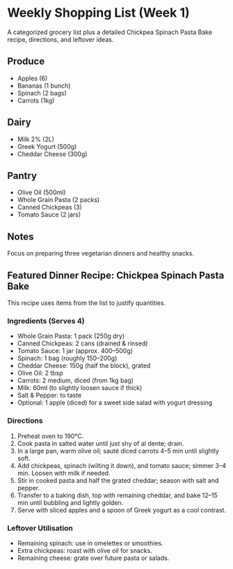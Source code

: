 # Weekly Shopping List (Week 1)

 A categorized grocery list plus a detailed Chickpea Spinach Pasta Bake recipe, directions, and leftover ideas.

## Produce
- Apples (6)
- Bananas (1 bunch)
- Spinach (2 bags)
- Carrots (1kg)

## Dairy
- Milk 2% (2L)
- Greek Yogurt (500g)
- Cheddar Cheese (300g)

## Pantry
- Olive Oil (500ml)
- Whole Grain Pasta (2 packs)
- Canned Chickpeas (3)
- Tomato Sauce (2 jars)

## Notes
Focus on preparing three vegetarian dinners and healthy snacks.

## Featured Dinner Recipe: Chickpea Spinach Pasta Bake

This recipe uses items from the list to justify quantities.

### Ingredients (Serves 4)
- Whole Grain Pasta: 1 pack (250g dry)
- Canned Chickpeas: 2 cans (drained & rinsed)
- Tomato Sauce: 1 jar (approx. 400–500g)
- Spinach: 1 bag (roughly 150–200g)
- Cheddar Cheese: 150g (half the block), grated
- Olive Oil: 2 tbsp
- Carrots: 2 medium, diced (from 1kg bag)
- Milk: 60ml (to slightly loosen sauce if thick)
- Salt & Pepper: to taste
- Optional: 1 apple (diced) for a sweet side salad with yogurt dressing

### Directions
1. Preheat oven to 190°C.
2. Cook pasta in salted water until just shy of al dente; drain.
3. In a large pan, warm olive oil; sauté diced carrots 4–5 min until slightly soft.
4. Add chickpeas, spinach (wilting it down), and tomato sauce; simmer 3–4 min. Loosen with milk if needed.
5. Stir in cooked pasta and half the grated cheddar; season with salt and pepper.
6. Transfer to a baking dish, top with remaining cheddar, and bake 12–15 min until bubbling and lightly golden.
7. Serve with sliced apples and a spoon of Greek yogurt as a cool contrast.

### Leftover Utilisation
- Remaining spinach: use in omelettes or smoothies.
- Extra chickpeas: roast with olive oil for snacks.
- Remaining cheese: grate over future pasta or salads.

